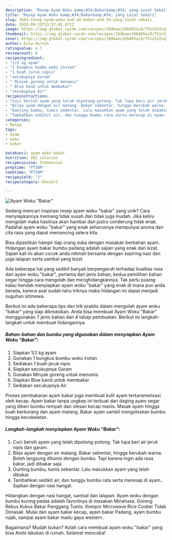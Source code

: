 ```yaml
---
description: "Resep Ayam Woku &amp;#34;Bakar&amp;#34; yang Lezat Sekali"
title: "Resep Ayam Woku &amp;#34;Bakar&amp;#34; yang Lezat Sekali"
slug: 3563-resep-ayam-woku-and-34-bakar-and-34-yang-lezat-sekali
date: 2020-09-25T23:57:01.671Z
image: https://img-global.cpcdn.com/recipes/18dbaec26b085ac8/751x532cq70/ayam-woku-bakar-foto-resep-utama.jpg
thumbnail: https://img-global.cpcdn.com/recipes/18dbaec26b085ac8/751x532cq70/ayam-woku-bakar-foto-resep-utama.jpg
cover: https://img-global.cpcdn.com/recipes/18dbaec26b085ac8/751x532cq70/ayam-woku-bakar-foto-resep-utama.jpg
author: Eula Horton
ratingvalue: 4.7
reviewcount: 8
recipeingredient:
- "1/2 kg ayam"
- "1 bungkus bumbu woku instan"
- "1 buah jeruk nipis"
- "secukupnya Garam"
- " Minyak goreng untuk menumis"
- " Blue band untuk membakar"
- "secukupnya Air"
recipeinstructions:
- "Cuci bersih ayam yang telah dipotong-potong. Tak lupa beri air jeruk nipis dan garam."
- "Bilas ayam dengan air matang. Bakar sebentar, hingga berubah warna. Boleh langsung ditumis dengan bumbu. Tapi karena ingin ada rasa bakar, jadi dibakar saja."
- "Gunting bumbu, tumis sebentar. Lalu masukkan ayam yang telah dibakar."
- "Tambahkan sedikit air, dan tunggu bumbu rata serta meresap di ayam.. Sajikan dengan nasi hangat."
categories:
- Resep
tags:
- ayam
- woku
- bakar

katakunci: ayam woku bakar 
nutrition: 202 calories
recipecuisine: Indonesian
preptime: "PT38M"
cooktime: "PT39M"
recipeyield: "2"
recipecategory: Dessert

---
```



![Ayam Woku &#34;Bakar&#34;](https://img-global.cpcdn.com/recipes/18dbaec26b085ac8/751x532cq70/ayam-woku-bakar-foto-resep-utama.jpg)

Sedang mencari inspirasi resep ayam woku &#34;bakar&#34; yang unik? Cara menyiapkannya memang tidak susah dan tidak juga mudah. Jika keliru mengolah maka hasilnya akan hambar dan justru cenderung tidak enak. Padahal ayam woku &#34;bakar&#34; yang enak seharusnya mempunyai aroma dan cita rasa yang dapat memancing selera kita.

Bisa dipastikan hampir tiap orang suka dengan masakan berbahan ayam. Hidangan ayam bakar bumbu padang adalah sajian yang enak dan lezat. Sajian kali ini akan cocok anda nikmati bersama dengan sepiring nasi dan juga lalapan serta sambal yang lezat.

Ada beberapa hal yang sedikit banyak berpengaruh terhadap kualitas rasa dari ayam woku &#34;bakar&#34;, pertama dari jenis bahan, kedua pemilihan bahan segar hingga cara mengolah dan menghidangkannya. Tak perlu pusing kalau hendak menyiapkan ayam woku &#34;bakar&#34; yang enak di mana pun anda berada, karena asal sudah tahu triknya maka hidangan ini dapat menjadi suguhan istimewa.


Berikut ini ada beberapa tips dan trik praktis dalam mengolah ayam woku &#34;bakar&#34; yang siap dikreasikan. Anda bisa membuat Ayam Woku &#34;Bakar&#34; menggunakan 7 jenis bahan dan 4 tahap pembuatan. Berikut ini langkah-langkah untuk membuat hidangannya.

<!--inarticleads1-->

##### Bahan-bahan dan bumbu yang digunakan dalam menyiapkan Ayam Woku &#34;Bakar&#34;:

1. Siapkan 1/2 kg ayam
1. Gunakan 1 bungkus bumbu woku instan
1. Sediakan 1 buah jeruk nipis
1. Siapkan secukupnya Garam
1. Gunakan  Minyak goreng untuk menumis
1. Siapkan  Blue band untuk membakar
1. Sediakan secukupnya Air


Proses pembakaran ayam bakar juga membuat kulit ayam terkaramelisasi oleh kecap. Ayam bakar tanpa ungkep ini terbuat dari daging ayam segar yang diberi bumbu rempah dan olesan kecap manis. Masak ayam hingga kuah berkurang dan ayam matang. Bakar ayam sambil mengoleskan bumbu hingga kecokelatan. 

<!--inarticleads2-->

##### Langkah-langkah menyiapkan Ayam Woku &#34;Bakar&#34;:

1. Cuci bersih ayam yang telah dipotong-potong. Tak lupa beri air jeruk nipis dan garam.
1. Bilas ayam dengan air matang. Bakar sebentar, hingga berubah warna. Boleh langsung ditumis dengan bumbu. Tapi karena ingin ada rasa bakar, jadi dibakar saja.
1. Gunting bumbu, tumis sebentar. Lalu masukkan ayam yang telah dibakar.
1. Tambahkan sedikit air, dan tunggu bumbu rata serta meresap di ayam.. Sajikan dengan nasi hangat.


Hidangkan dengan nasi hangat, sambal dan lalapan. Ayam woku dengan bumbu kuning pedas adalah favoritnya di masakan Minahasa. Goreng Rebus Kukus Bakar Panggang Tumis. Kompor Microwave Rice Cooker Tidak Dimasak. Mulai dari ayam bakar kecap, ayam bakar Padang, ayam bumbu rujak, sampai ayam bakar madu gaya western. 

Bagaimana? Mudah bukan? Itulah cara membuat ayam woku &#34;bakar&#34; yang bisa Anda lakukan di rumah. Selamat mencoba!

